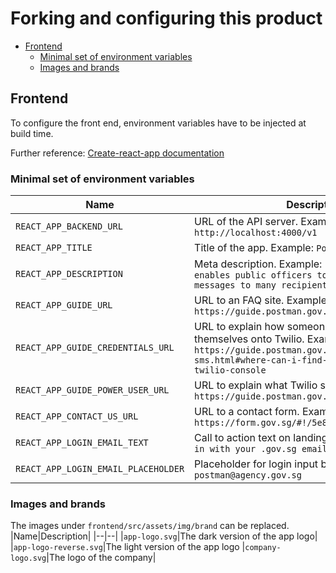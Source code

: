 # Forking and configuring this product

  * [Frontend](#frontend)
    + [Minimal set of environment variables](#minimal-set-of-environment-variables)
    + [Images and brands](#images-and-brands)

## Frontend
To configure the front end, environment variables have to be injected at build time. 

Further reference: [Create-react-app documentation](https://create-react-app.dev/docs/adding-custom-environment-variables/#referencing-environment-variables-in-the-html)

### Minimal set of environment variables
|Name|Description|
|--|--|
|`REACT_APP_BACKEND_URL`|URL of the API server. Example: `http://localhost:4000/v1`|
|`REACT_APP_TITLE`|Title of the app. Example: `Postman.gov.sg`|
|`REACT_APP_DESCRIPTION`|Meta description. Example: `Postman.gov.sg enables public officers to send templated messages to many recipients`|
|`REACT_APP_GUIDE_URL`|URL to an FAQ site. Example: `https://guide.postman.gov.sg`|
|`REACT_APP_GUIDE_CREDENTIALS_URL`|URL to explain how someone may onboard themselves onto Twilio. Example: `https://guide.postman.gov.sg/twilio-sms.html#where-can-i-find-credentials-on-the-twilio-console`|
|`REACT_APP_GUIDE_POWER_USER_URL`|URL to explain what Twilio send rate is. Example: `https://guide.postman.gov.sg/poweruser.html`|
|`REACT_APP_CONTACT_US_URL`|URL to a contact form. Example: `https://form.gov.sg/#!/5e8db1736d789b0011743202`|
|`REACT_APP_LOGIN_EMAIL_TEXT`|Call to action text on landing page. Example: `Sign in with your .gov.sg email`
|`REACT_APP_LOGIN_EMAIL_PLACEHOLDER`|Placeholder for login input box. Example: `e.g. postman@agency.gov.sg`|

### Images and brands
The images under `frontend/src/assets/img/brand` can be replaced.
|Name|Description|
|--|--|
|`app-logo.svg`|The dark version of the app logo|
|`app-logo-reverse.svg`|The light version of the app logo
|`company-logo.svg`|The logo of the company|